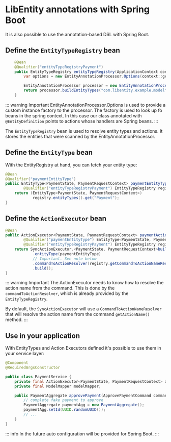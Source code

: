 # LibEntity annotations with Spring Boot

It is also possible to use the annotation-based DSL with Spring Boot. 

## Define the `EntityTypeRegistry` bean

```java
    @Bean
    @Qualifier("entityTypeRegistryPayment")
    public EntityTypeRegistry entityTypeRegistry(ApplicationContext context) {
        var options = new EntityAnnotationProcessor.Options(context::getBean);

        EntityAnnotationProcessor processor = new EntityAnnotationProcessor(options);
        return processor.buildEntityTypes("com.libentity.example.model");
    }

```

::: warning Important
EntityAnnotationProcessor.Options is used to provide a custom instance factory to the processor. The factory is used to look up fo beans in the spring context. In this case our class annotated with `@EntityDefinition` points to actions whose handlers are Spring beans.
:::

The `EntityTypeRegistry` bean is used to resolve entity types and actions. It stores the entities that were scanned by the EntityAnnotationProcessor.

## Define the `EntityType` bean

With the EntityRegistry at hand, you can fetch your entity type:

```java
@Bean
@Qualifier("paymentEntityType")
public EntityType<PaymentState, PaymentRequestContext> paymentEntityType(
        @Qualifier("entityTypeRegistryPayment") EntityTypeRegistry registry) {
    return (EntityType<PaymentState, PaymentRequestContext>)
            registry.entityTypes().get("Payment");
}
```
## Define the `ActionExecutor` bean

```java
@Bean
public ActionExecutor<PaymentState, PaymentRequestContext> paymentActionExecutor(
        @Qualifier("paymentEntityType") EntityType<PaymentState, PaymentRequestContext> paymentEntityType,
        @Qualifier("entityTypeRegistryPayment") EntityTypeRegistry registry) {
    return SyncActionExecutor.<PaymentState, PaymentRequestContext>builder()
            .entityType(paymentEntityType)
            // Important. See note below
            .commandToActionResolver(registry.getCommandToActionNameResolver())
            .build();
}

```

::: warning Important
The ActionExecutor needs to know how to resolve the action name from the command. This is done by the `commandToActionResolver`, which is already provided by the `EntityTypeRegistry`.

By default, the `SyncActionExecutor` will use a `CommandToActionNameResolver` that will resolve the action name from the command `getActionName()` method.
:::

## Use in your application

With EntityTypes and Action Executors defined it's possible to use them in your service layer:

```java
@Component
@RequiredArgsConstructor

public class PaymentService {
    private final ActionExecutor<PaymentState, PaymentRequestContext> actionExecutor;
    private final ModelMapper modelMapper;

    public PaymentAggregate approvePayment(ApprovePaymentCommand command) {
        // complete fake payment to approve
        PaymentAggregate paymentAgg = new PaymentAggregate();
        paymentAgg.setId(UUID.randomUUID());
        // ...
    }
}
```

::: info
In the future auto configuration will be provided for Spring Boot.
:::